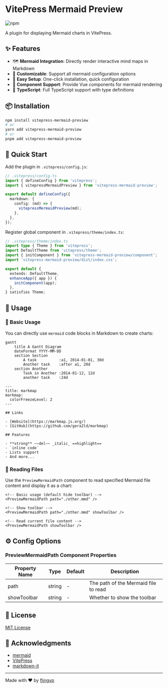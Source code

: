 # VitePress Mermaid Preview

![npm](https://img.shields.io/npm/v/vitepress-mermaid-preview)

A plugin for displaying Mermaid charts in VitePress.

## ✨ Features

- 🗺️ **Mermaid Integration**: Directly render interactive mind maps in Markdown
- 🎨 **Customizable**: Support all mermaid configuration options
- 🔧 **Easy Setup**: One-click installation, quick configuration
- 📁 **Component Support**: Provide Vue components for mermaid rendering
- 🚀 **TypeScript**: Full TypeScript support with type definitions

## 📦 Installation

```bash
npm install vitepress-mermaid-preview
# or
yarn add vitepress-mermaid-preview
# or
pnpm add vitepress-mermaid-preview
```

## 🚀 Quick Start

Add the plugin in `.vitepress/config.js`:

```typescript
// .vitepress/config.ts
import { defineConfig } from 'vitepress';
import { vitepressMermaidPreview } from 'vitepress-mermaid-preview';

export default defineConfig({
  markdown: {
    config: (md) => {
      vitepressMermaidPreview(md);
    },
  },
});
```

Register global component in `.vitepress/theme/index.ts`:

```typescript
// .vitepress/theme/index.ts
import type { Theme } from 'vitepress';
import DefaultTheme from 'vitepress/theme';
import { initComponent } from 'vitepress-mermaid-preview/component';
import 'vitepress-mermaid-preview/dist/index.css';

export default {
  extends: DefaultTheme,
  enhanceApp({ app }) {
    initComponent(app);
  },
} satisfies Theme;
```

## 📖 Usage

### 📝 Basic Usage

You can directly use `mermaid` code blocks in Markdown to create charts:

```mermaid
gantt
    title A Gantt Diagram
    dateFormat YYYY-MM-DD
    section Section
        A task          :a1, 2014-01-01, 30d
        Another task    :after a1, 20d
    section Another
        Task in Another :2014-01-12, 12d
        another task    :24d
```

```text
---
title: markmap
markmap:
  colorFreezeLevel: 2
---

## Links

- [Website](https://markmap.js.org/)
- [GitHub](https://github.com/gera2ld/markmap)

## Features

- **strong** ~~del~~ _italic_ ==highlight==
- `inline code`
- Lists support
- And more...
```

### 📂 Reading Files

Use the `PreviewMermaidPath` component to read specified Mermaid file content and display it as a chart:

```vue
<!-- Basic usage (default hide toolbar) -->
<PreviewMermaidPath path="./other.mmd" />

<!-- Show toolbar -->
<PreviewMermaidPath path="./other.mmd" showToolbar />

<!-- Read current file content -->
<PreviewMermaidPath showToolbar />
```

## ⚙️ Config Options

### PreviewMermaidPath Component Properties

| Property Name | Type   | Default | Description                          |
| ------------- | ------ | ------- | ------------------------------------ |
| path          | string | -       | The path of the Mermaid file to read |
| showToolbar   | string | -       | Whether to show the toolbar          |

## 📄 License

[MIT License](https://github.com/flingyp/vitepress-plugin-legend/blob/main/LICENSE)

## 🙏 Acknowledgments

- [mermaid](https://github.com/mermaid-js/mermaid)
- [VitePress](https://vitepress.dev/)
- [markdown-it](https://github.com/markdown-it/markdown-it)

---

Made with ❤️ by [flingyp](https://github.com/flingyp)

